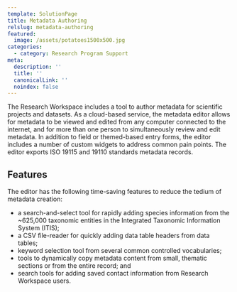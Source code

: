 ```yaml
---
template: SolutionPage
title: Metadata Authoring
relslug: metadata-authoring
featured:
  image: /assets/potatoes1500x500.jpg
categories:
  - category: Research Program Support
meta:
  description: ''
  title: ''
  canonicalLink: ''
  noindex: false
---
```

The Research Workspace includes a tool to author metadata for scientific projects and datasets. As a cloud-based service, the metadata editor allows for metadata to be viewed and edited from any computer connected to the internet, and for more than one person to simultaneously review and edit metadata. In addition to field or themed-based entry forms, the editor includes a number of custom widgets to address common pain points. The editor exports ISO 19115 and 19110 standards metadata records.

## Features
The editor has the following time-saving features to reduce the tedium of metadata creation:
* a search-and-select tool for rapidly adding species information from the ~625,000 taxonomic entities in the Integrated Taxonomic Information System (ITIS);
* a CSV file-reader for quickly adding data table headers from data tables;
* keyword selection tool from several common controlled vocabularies;
* tools to dynamically copy metadata content from small, thematic sections or from the entire record; and
* search tools for adding saved contact information from Research Workspace users.
